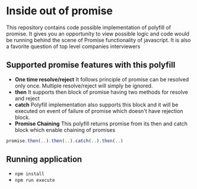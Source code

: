 # Inside out of promise
This repository contains code possible implementation of polyfill of promise. It gives you an opportunity to view possible logic and code would be running behind the scene of Promise functionality of javascript.
It is also a favorite question of top level companies interviewers

## Supported promise features with this polyfill
* **One time resolve/reject** It follows principle of promise can be resolved only once. Multiple resolve/reject will simply be ignored.
* **then** It supports then block of promise having two methods for resolve and reject
* **catch** Polyfill implementation also supports this block and it will be executed on event of failure of promise which doesn't have rejection block.
* **Promise Chaining** This polyfill returns promise from its then and catch block which enable chaining of promises
```typescript
promise.then(..).then(..).catch(..).then(..)
```
## Running application
* `npm install`
* `npm run execute`
